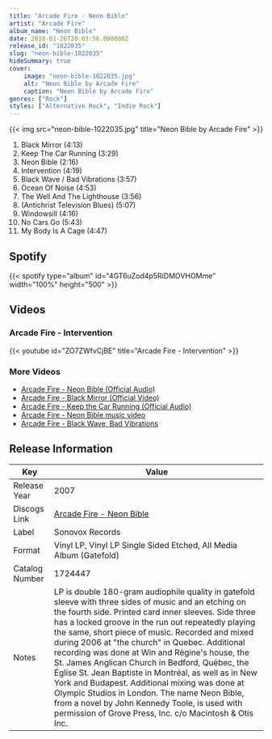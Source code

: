 ```yaml
---
title: "Arcade Fire - Neon Bible"
artist: "Arcade Fire"
album_name: "Neon Bible"
date: 2018-01-26T20:03:56.000000Z
release_id: "1022035"
slug: "neon-bible-1022035"
hideSummary: true
cover:
    image: "neon-bible-1022035.jpg"
    alt: "Neon Bible by Arcade Fire"
    caption: "Neon Bible by Arcade Fire"
genres: ["Rock"]
styles: ["Alternative Rock", "Indie Rock"]
---
```


{{< img src="neon-bible-1022035.jpg" title="Neon Bible by Arcade Fire" >}}

<!-- section break -->

1. Black Mirror (4:13)
2. Keep The Car Running (3:29)
3. Neon Bible (2:16)
4. Intervention (4:19)
5. Black Wave / Bad Vibrations (3:57)
6. Ocean Of Noise (4:53)
7. The Well And The Lighthouse (3:56)
8. (Antichrist Television Blues) (5:07)
9. Windowsill (4:16)
10. No Cars Go (5:43)
11. My Body Is A Cage (4:47)

<!-- section break -->


## Spotify
{{< spotify type="album" id="4GT6uZod4p5RiDMOVHOMme" width="100%" height="500" >}}



## Videos
### Arcade Fire - Intervention
{{< youtube id="ZO7ZWfvCjBE" title="Arcade Fire - Intervention" >}}<br>

### More Videos

- [Arcade Fire - Neon Bible (Official Audio)](https://www.youtube.com/watch?v=eHe4cDG2ErM)
- [Arcade Fire - Black Mirror (Official Video)](https://www.youtube.com/watch?v=aXuymDSGCko)
- [Arcade Fire - Keep the Car Running (Official Audio)](https://www.youtube.com/watch?v=MSv1om_7DgU)
- [Arcade Fire - Neon Bible music video](https://www.youtube.com/watch?v=y_n_o1anu9E)
- [Arcade Fire - Black Wave, Bad Vibrations](https://www.youtube.com/watch?v=Ar1k-aTI32o)


## Release Information
|  Key           | Value                                                |
| ---------------| ---------------------------------------------------- |
| Release Year   | 2007                                   |
| Discogs Link   | [Arcade Fire - Neon Bible](https://www.discogs.com/release/1022035-Arcade-Fire-Neon-Bible) |
| Label          | Sonovox Records |
| Format         | Vinyl LP, Vinyl LP Single Sided Etched, All Media Album (Gatefold) |
| Catalog Number | 1724447 |
| Notes | LP is double 180-gram audiophile quality in gatefold sleeve with three sides of music and an etching on the fourth side. Printed card inner sleeves.  Side three has a locked groove in the run out repeatedly playing the same, short piece of music.  Recorded and mixed during 2006 at "the church" in Quebec. Additional recording was done at Win and Régine's house, the St. James Anglican Church in Bedford, Québec, the Église St. Jean Baptiste in Montréal, as well as in New York and Budapest. Additional mixing was done at Olympic Studios in London.  The name Neon Bible, from a novel by John Kennedy Toole, is used with permission of Grove Press, Inc. c/o Macintosh & Otis Inc. |